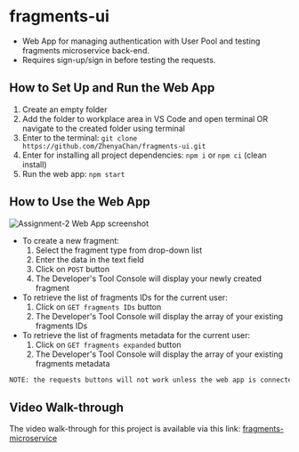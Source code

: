 # fragments-ui

- Web App for managing authentication with User Pool and testing fragments microservice back-end.
- Requires sign-up/sign in before testing the requests.

## How to Set Up and Run the Web App

1. Create an empty folder
2. Add the folder to workplace area in VS Code and open terminal OR navigate to the created folder using terminal
3. Enter to the terminal:
   `git clone https://github.com/ZhenyaChan/fragments-ui.git`
4. Enter for installing all project dependencies: `npm i` or `npm ci` (clean install) 
5. Run the web app: `npm start`

## How to Use the Web App

<img style="display: inline-block; margin: 0 auto; max-width: 300px" alt="Assignment-2 Web App screenshot" src="https://user-images.githubusercontent.com/75372029/201751179-a2e2b375-edb1-4465-a492-0449d7215178.png">

- To create a new fragment:
   1. Select the fragment type from drop-down list
   2. Enter the data in the text field
   3. Click on `POST` button
   4. The Developer's Tool Console will display your newly created fragment
- To retrieve the list of fragments IDs for the current user:
   1. Click on `GET fragments IDs` button
   2. The Developer's Tool Console will display the array of your existing fragments IDs
- To retrieve the list of fragments metadata for the current user:
   1. Click on `GET fragments expanded` button
   2. The Developer's Tool Console will display the array of your existing fragments metadata

```sh
NOTE: the requests buttons will not work unless the web app is connected to the server URL inside .env file.
```

## Video Walk-through

The video walk-through for this project is available via this link: [fragments-microservice](https://www.youtube.com/watch?v=E4285LQxbhA)